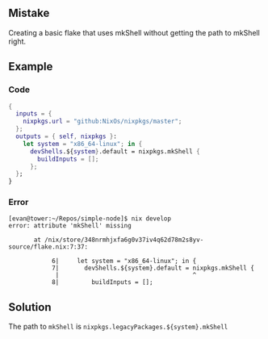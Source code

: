 ## Mistake

Creating a basic flake that uses mkShell without getting the path to mkShell right.

## Example

### Code
```nix
{
  inputs = {
    nixpkgs.url = "github:NixOs/nixpkgs/master";
  };
  outputs = { self, nixpkgs }:
    let system = "x86_64-linux"; in {
      devShells.${system}.default = nixpkgs.mkShell {
        buildInputs = [];
      };
  };
}
```

### Error

```
[evan@tower:~/Repos/simple-node]$ nix develop
error: attribute 'mkShell' missing

       at /nix/store/348nrmhjxfa6g0v37iv4q62d78m2s8yv-source/flake.nix:7:37:

            6|     let system = "x86_64-linux"; in {
            7|       devShells.${system}.default = nixpkgs.mkShell {
             |                                     ^
            8|         buildInputs = [];

```

## Solution

The path to `mkShell` is `nixpkgs.legacyPackages.${system}.mkShell`

